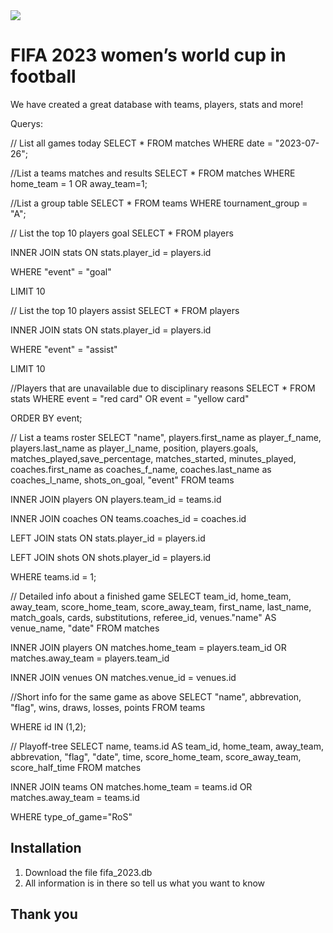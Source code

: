 <img src="https://media.giphy.com/media/SxFHr5dX6m0RYK21NY/giphy.gif">

# FIFA 2023 women’s world cup in football

We have created a great database with teams, players, stats and more!

Querys:

// List all games today 
SELECT * 
FROM matches 
WHERE date = "2023-07-26";

//List a teams matches and results
SELECT * 
FROM matches 
WHERE home_team = 1 OR away_team=1;

//List a group table 
SELECT * 
FROM teams 
WHERE tournament_group = "A";

// List the top 10 players goal
SELECT * FROM players

INNER JOIN stats ON stats.player_id = players.id

WHERE "event" = "goal"

LIMIT 10

// List the top 10 players assist
SELECT * FROM players

INNER JOIN stats ON stats.player_id = players.id

WHERE "event" = "assist"

LIMIT 10


//Players that are unavailable due to disciplinary reasons
SELECT * 
FROM stats 
WHERE event = "red card" OR event = "yellow card"

ORDER BY event;

// List a teams roster 
SELECT "name", 
players.first_name as player_f_name, 
players.last_name as player_l_name, 
position, players.goals, 
matches_played,save_percentage, 
matches_started, 
minutes_played, 
coaches.first_name as coaches_f_name, 
coaches.last_name as coaches_l_name, 
shots_on_goal, 
"event" 
FROM teams

INNER JOIN players ON players.team_id = teams.id

INNER JOIN coaches ON teams.coaches_id = coaches.id

LEFT JOIN stats ON stats.player_id = players.id

LEFT JOIN shots ON shots.player_id = players.id

WHERE teams.id = 1;

// Detailed info about a finished game
SELECT team_id, 
home_team, 
away_team,
score_home_team, 
score_away_team, 
first_name, 
last_name, 
match_goals, 
cards, 
substitutions, 
referee_id, 
venues."name" AS venue_name, 
"date" 
FROM matches

INNER JOIN players ON matches.home_team = players.team_id OR matches.away_team = players.team_id

INNER JOIN venues ON matches.venue_id = venues.id

//Short info for the same game as above
SELECT "name", 
abbrevation, 
"flag", 
wins, 
draws, 
losses, 
points 
FROM teams

WHERE id IN (1,2);

// Playoff-tree 
SELECT name, 
teams.id AS team_id, 
home_team, 
away_team, 
abbrevation, 
"flag", 
"date", 
time, 
score_home_team, 
score_away_team, 
score_half_time 
FROM matches

INNER JOIN teams ON matches.home_team = teams.id OR matches.away_team = teams.id

WHERE type_of_game="RoS"


## Installation

1. Download the file fifa_2023.db
2. All information is in there so tell us what you want to know

## Thank you
